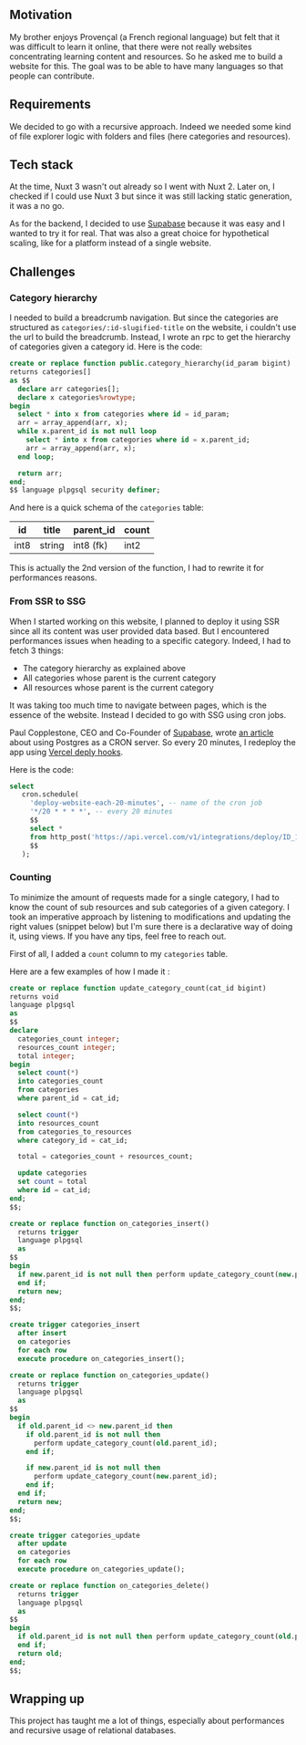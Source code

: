 ## Motivation

My brother enjoys Provençal (a French regional language) but felt that it was difficult to learn it online, that there were not really websites concentrating learning content and resources. So he asked me to build a website for this. The goal was to be able to have many languages so that people can contribute.

## Requirements

We decided to go with a recursive approach. Indeed we needed some kind of file explorer logic with folders and files (here categories and resources).

## Tech stack

At the time, Nuxt 3 wasn't out already so I went with Nuxt 2. Later on, I checked if I could use Nuxt 3 but since it was still lacking static generation, it was a no go.

As for the backend, I decided to use [Supabase](https://supabase.com) because it was easy and I wanted to try it for real. That was also a great choice for hypothetical scaling, like for a platform instead of a single website.

## Challenges

### Category hierarchy

I needed to build a breadcrumb navigation. But since the categories are structured as `categories/:id-slugified-title` on the website, i couldn't use the url to build the breadcrumb. Instead, I wrote an rpc to get the hierarchy of categories given a category id. Here is the code:

```sql:category_hierarchy.sql
create or replace function public.category_hierarchy(id_param bigint)
returns categories[]
as $$
  declare arr categories[];
  declare x categories%rowtype;
begin
  select * into x from categories where id = id_param;
  arr = array_append(arr, x);
  while x.parent_id is not null loop
    select * into x from categories where id = x.parent_id;
    arr = array_append(arr, x);
  end loop;

  return arr;
end;
$$ language plpgsql security definer;
```

And here is a quick schema of the `categories` table:

| id   | title  | parent_id | count |
| ---- | ------ | --------- | ----- |
| int8 | string | int8 (fk) | int2  |

This is actually the 2nd version of the function, I had to rewrite it for performances reasons.

### From SSR to SSG

When I started working on this website, I planned to deploy it using SSR since all its content was user provided data based. But I encountered performances issues when heading to a specific category. Indeed, I had to fetch 3 things:

- The category hierarchy as explained above
- All categories whose parent is the current category
- All resources whose parent is the current category

It was taking too much time to navigate between pages, which is the essence of the website. Instead I decided to go with SSG using cron jobs.

Paul Copplestone, CEO and Co-Founder of [Supabase](https://supabase.com), wrote [an article](https://supabase.com/blog/2021/03/05/postgres-as-a-cron-server) about using Postgres as a CRON server. So every 20 minutes, I redeploy the app using [Vercel deply hooks](https://vercel.com/docs/concepts/git/deploy-hooks).

Here is the code:

```sql:cron_job.sql
select
   cron.schedule(
     'deploy-website-each-20-minutes', -- name of the cron job
     '*/20 * * * *', -- every 20 minutes
     $$
     select *
     from http_post('https://api.vercel.com/v1/integrations/deploy/ID_1/ID_2', '', '')
     $$
   );
```

### Counting

To minimize the amount of requests made for a single category, I had to know the count of sub resources and sub categories of a given category. I took an imperative approach by listening to modifications and updating the right values (snippet below) but I'm sure there is a declarative way of doing it, using views. If you have any tips, feel free to reach out.

First of all, I added a `count` column to my `categories` table.

Here are a few examples of how I made it :

```sql:update_category_count.sql
create or replace function update_category_count(cat_id bigint)
returns void
language plpgsql
as
$$
declare
  categories_count integer;
  resources_count integer;
  total integer;
begin
  select count(*)
  into categories_count
  from categories
  where parent_id = cat_id;

  select count(*)
  into resources_count
  from categories_to_resources
  where category_id = cat_id;

  total = categories_count + resources_count;

  update categories
  set count = total
  where id = cat_id;
end;
$$;

create or replace function on_categories_insert()
  returns trigger
  language plpgsql
  as
$$
begin
  if new.parent_id is not null then perform update_category_count(new.parent_id);
  end if;
  return new;
end;
$$;

create trigger categories_insert
  after insert
  on categories
  for each row
  execute procedure on_categories_insert();

create or replace function on_categories_update()
  returns trigger
  language plpgsql
  as
$$
begin
  if old.parent_id <> new.parent_id then
    if old.parent_id is not null then
      perform update_category_count(old.parent_id);
    end if;

    if new.parent_id is not null then
      perform update_category_count(new.parent_id);
    end if;
  end if;
  return new;
end;
$$;

create trigger categories_update
  after update
  on categories
  for each row
  execute procedure on_categories_update();

create or replace function on_categories_delete()
  returns trigger
  language plpgsql
  as
$$
begin
  if old.parent_id is not null then perform update_category_count(old.parent_id);
  end if;
  return old;
end;
$$;
```

## Wrapping up

This project has taught me a lot of things, especially about performances and recursive usage of relational databases.
